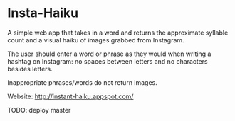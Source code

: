 # Insta-Haiku

A simple web app that takes in a word and returns the approximate syllable count and a visual haiku of images
grabbed from Instagram. 

The user should enter a word or phrase as they would when writing a hashtag on Instagram: no spaces between letters and no characters besides letters.

Inappropriate phrases/words do not return images.

Website:
http://instant-haiku.appspot.com/

TODO: deploy master
